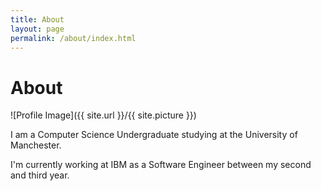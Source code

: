 ```yaml
---
title: About
layout: page
permalink: /about/index.html
---
```


# About

<style>
img { width: 50%; margin: 0 auto; display: block; }
</style>

![Profile Image]({{ site.url }}/{{ site.picture }})

<p>I am a Computer Science Undergraduate studying at the University of Manchester.

I'm currently working at IBM as a Software Engineer between my second and third
year.
</p>
